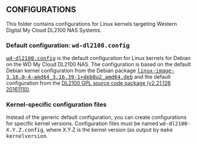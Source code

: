 ## CONFIGURATIONS

This folder contains configurations for Linux kernels targeting Western Digital
My Cloud DL2100 NAS Systems.


### Default configuration: <samp>wd-dl2100.config</samp>

<samp>[wd-dl2100.config](wd-dl2100.config)</samp> is the default configuration
for Linux kernels for Debian on the WD My Cloud DL2100 NAS. The configuration
is based on the default Debian kernel configuration from the Debian package
<samp>[linux-image-3.16.0-4-amd64\_3.16.39-1+deb8u2\_amd64.deb](http://security.debian.org/debian-security/pool/updates/main/l/linux/linux-image-3.16.0-4-amd64_3.16.39-1+deb8u2_amd64.deb)</samp>
and the default configuration from the
[DL2100 GPL source code package (v2.21.126 20161110)](http://downloads.wdc.com/gpl/WDMyCloud_DL2100_GPL_v2.21.126_20161110.zip).


### Kernel-specific configuration files

Instead of the generic default configuration, you can create configurations
for specific kernel versions. Configuration files must be named
<samp>wd-dl2100-X.Y.Z.config</samp>, where X.Y.Z is the kernel version (as
output by <samp>make kernelversion</samp>.

